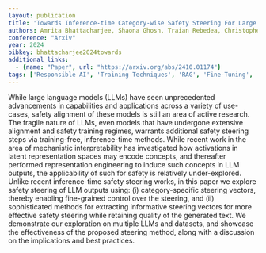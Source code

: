 ```yaml
---
layout: publication
title: 'Towards Inference-time Category-wise Safety Steering For Large Language Models'
authors: Amrita Bhattacharjee, Shaona Ghosh, Traian Rebedea, Christopher Parisien
conference: "Arxiv"
year: 2024
bibkey: bhattacharjee2024towards
additional_links:
  - {name: "Paper", url: "https://arxiv.org/abs/2410.01174"}
tags: ['Responsible AI', 'Training Techniques', 'RAG', 'Fine-Tuning', 'Interpretability and Explainability', 'Applications']
---
```

While large language models (LLMs) have seen unprecedented advancements in
capabilities and applications across a variety of use-cases, safety alignment
of these models is still an area of active research. The fragile nature of
LLMs, even models that have undergone extensive alignment and safety training
regimes, warrants additional safety steering steps via training-free,
inference-time methods. While recent work in the area of mechanistic
interpretability has investigated how activations in latent representation
spaces may encode concepts, and thereafter performed representation engineering
to induce such concepts in LLM outputs, the applicability of such for safety is
relatively under-explored. Unlike recent inference-time safety steering works,
in this paper we explore safety steering of LLM outputs using: (i)
category-specific steering vectors, thereby enabling fine-grained control over
the steering, and (ii) sophisticated methods for extracting informative
steering vectors for more effective safety steering while retaining quality of
the generated text. We demonstrate our exploration on multiple LLMs and
datasets, and showcase the effectiveness of the proposed steering method, along
with a discussion on the implications and best practices.
